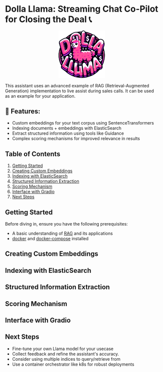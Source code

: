 # Dolla Llama: Streaming Chat Co-Pilot for Closing the Deal 📞

<p align="center">
  <img src="assets/dolla_llama.png" alt="Dolla Llama" style="width:30%;height:30%">
</p>

This assistant uses an advanced example of RAG (Retrieval-Augmented Generation) implementation to live assist during sales calls. It can be used as an example for your application.

## 🌟 Features:
- Custom embeddings for your text corpus using SentenceTransformers
- Indexing documents + embeddings with ElasticSearch
- Extract structured information using tools like Guidance
- Complex scoring mechanisms for improved relevance in results

## Table of Contents
1. [Getting Started](#getting-started)
2. [Creating Custom Embeddings](#creating-custom-embeddings)
3. [Indexing with ElasticSearch](#indexing-with-elasticsearch)
4. [Structured Information Extraction](#structured-information-extraction)
5. [Scoring Mechanism](#scoring-mechanism)
6. [Interface with Gradio](#interface-with-gradio)
7. [Next Steps](#next-steps)

## Getting Started
Before diving in, ensure you have the following prerequisites:

- A basic understanding of [RAG](https://stackoverflow.blog/2023/10/18/retrieval-augmented-generation-keeping-llms-relevant-and-current/) and its applications
- [docker](https://docs.docker.com/engine/install/) and [docker-compose](https://docs.docker.com/compose/install/) installed

## Creating Custom Embeddings

## Indexing with ElasticSearch

## Structured Information Extraction

## Scoring Mechanism

## Interface with Gradio

## Next Steps

* Fine-tune your own Llama model for your usecase
* Collect feedback and refine the assistant's accuracy.
* Consider using multiple indices to query/retrieve from 
* Use a container orchestrator like k8s for robust deployments
